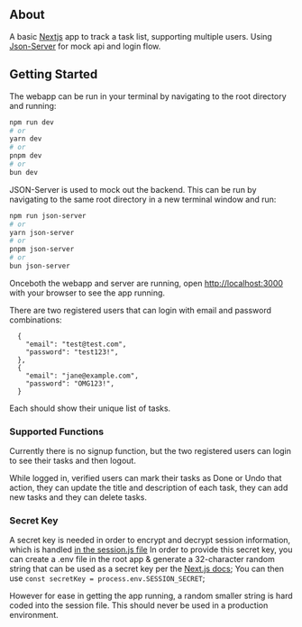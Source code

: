 ## About

A basic [Nextjs](https://nextjs.org/) app to track a task list, supporting multiple users. 
Using [Json-Server](https://github.com/typicode/json-server/tree/v0) for mock api and login flow.

## Getting Started

The webapp can be run in your terminal by navigating to the root directory and running: 

```bash
npm run dev
# or
yarn dev
# or
pnpm dev
# or
bun dev
```

JSON-Server is used to mock out the backend.  This can be run by navigating to the same root directory 
in a new terminal window and run: 

```bash
npm run json-server
# or 
yarn json-server
# or
pnpm json-server
# or
bun json-server
```
Onceboth the webapp and server are running, open [http://localhost:3000](http://localhost:3000) with your browser to see the app running.

There are two registered users that can login with email and password combinations:

```
  { 
    "email": "test@test.com",
    "password": "test123!",
  },
  {
    "email": "jane@example.com",
    "password": "OMG123!",
  }
```

Each should show their unique list of tasks.

### Supported Functions

Currently there is no signup function, but the two registered users can login to see their tasks and then logout.  

While logged in, verified users can mark their tasks as Done or Undo that action, they can update the title and description of each task, they can add new tasks and they can delete tasks.

### Secret Key

A secret key is needed in order to encrypt and decrypt session information, which is handled [in the session.js file](./src/app/lib/session.js)
In order to provide this secret key, you can create a .env file in the root app & generate a 32-character random string that can be used as a secret key
per the [Next.js docs](https://nextjs.org/docs/app/guides/authentication#1-generating-a-secret-key); 
You can then use `const secretKey = process.env.SESSION_SECRET`;

However for ease in getting the app running, a random smaller string is hard coded into the session file.  This should never be used in a production environment.
